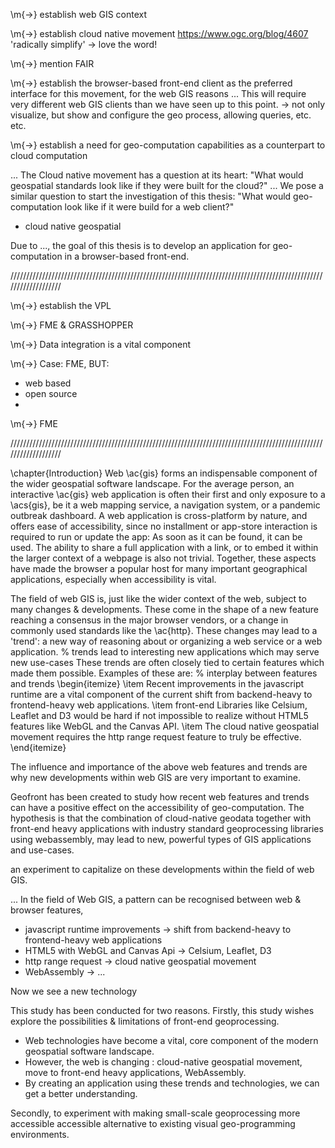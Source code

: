 \m{->} establish web GIS context

\m{->} establish cloud native movement https://www.ogc.org/blog/4607 'radically simplify' -> love the word!

\m{->} mention FAIR

\m{->} establish the browser-based front-end client as the preferred interface for this movement, for the web GIS reasons
... This will require very different web GIS clients than we have seen up to this point. 
    -> not only visualize, but show and configure the geo process, allowing queries, etc. etc. 

\m{->} establish a need for geo-computation capabilities as a counterpart to cloud computation 


... The Cloud native movement has a question at its heart: "What would geospatial standards look like if they were built for the cloud?"
... We pose a similar question to start the investigation of this thesis: "What would geo-computation look like if it were build for a web client?"


- cloud native geospatial 

Due to ..., the goal of this thesis is to develop an application for geo-computation in a browser-based front-end.

///////////////////////////////////////////////////////////////////////////////////////////////////////////////////

\m{->} establish the VPL 

\m{->} FME & GRASSHOPPER

\m{->} Data integration is a vital component

\m{->} Case: FME, BUT: 
- web based
- open source 
- 

\m{->} FME

///////////////////////////////////////////////////////////////////////////////////////////////////////////////////


\chapter{Introduction}
Web \ac{gis} forms an indispensable component of the wider geospatial software landscape. 
For the average person, an interactive \ac{gis} web application is often their first and only exposure to a \acs{gis}, be it a web mapping service, a navigation system, or a pandemic outbreak dashboard. 
A web application is cross-platform by nature, and offers ease of accessibility, since no installment or app-store interaction is required to run or update the app: 
As soon as it can be found, it can be used.
The ability to share a full application with a link, or to embed it within the larger context of a webpage is also not trivial. 
Together, these aspects have made the browser a popular host for many important geographical applications, especially when accessibility is vital.

The field of web GIS is, just like the wider context of the web, subject to many changes \& developments. 
These come in the shape of a new feature reaching a consensus in the major browser vendors, or a change in commonly used standards like the \ac{http}.
These changes may lead to a 'trend': a new way of reasoning about or organizing a web service or a web application. 
% trends lead to interesting new applications which may serve new use-cases
These trends are often closely tied to certain features which made them possible. Examples of these are: 
% interplay between features and trends 
\begin{itemize}
  \item Recent improvements in the javascript runtime are a vital component of the current shift from backend-heavy to frontend-heavy web applications. 
  \item front-end Libraries like Celsium, Leaflet and D3 would be hard if not impossible to realize without HTML5 features like WebGL and the Canvas API.
  \item The cloud native geospatial movement requires the http range request feature to truly be effective.
\end{itemize}

The influence and importance of the above web features and trends are why new developments within web GIS are very important to examine.



Geofront has been created to study how recent web features and trends can have a positive effect on the accessibility of geo-computation. 
The hypothesis is that the combination of cloud-native geodata together with front-end heavy applications with industry standard geoprocessing libraries using webassembly, may lead to new, powerful types of GIS applications and use-cases. 

an experiment to capitalize on these developments within the field of web GIS. 


...
In the field of Web GIS, a pattern can be recognised between web \& browser features,  
- javascript runtime improvements -> shift from backend-heavy to frontend-heavy web applications
- HTML5 with WebGL and Canvas Api -> Celsium, Leaflet, D3
- http range request -> cloud native geospatial movement 
- WebAssembly -> ...

Now we see a new technology 

This study has been conducted for two reasons.
Firstly, this study wishes explore the possibilities \& limitations of front-end geoprocessing.
  - Web technologies have become a vital, core component of the modern geospatial software landscape.
  - However, the web is changing : cloud-native geospatial movement, move to front-end heavy applications, WebAssembly. 
  - By creating an application using these trends and technologies, we can get a better understanding.

Secondly, to experiment with making small-scale geoprocessing more accessible
accessible alternative to existing visual geo-programming environments.
